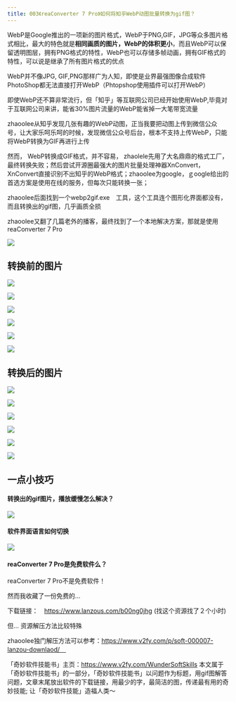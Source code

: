 ```yaml
---
title: 003《reaConverter 7 Pro》如何将知乎WebP动图批量转换为gif图？
---
```


WebP是Google推出的一项新的图片格式，WebP于PNG,GIF，JPG等众多图片格式相比，最大的特色就是**相同画质的图片，WebP的体积更小**，而且WebP可以保留透明图层，拥有PNG格式的特性，WebP也可以存储多帧动画，拥有GIF格式的特性，可以说是继承了所有图片格式的优点

WebP并不像JPG, GIF,PNG那样广为人知，即使是业界最强图像合成软件PhotoShop都无法直接打开WebP（Phtopshop使用插件可以打开WebP）


即使WebP还不算非常流行，但「知乎」等互联网公司已经开始使用WebP,毕竟对于互联网公司来讲，能省30%图片流量的WebP能省掉一大笔带宽流量


zhaoolee从知乎发现几张有趣的ＷebP动图，正当我要把动图上传到微信公众号，让大家乐呵乐呵的时候，发现微信公众号后台，根本不支持上传WebP，只能将WebP转换为GIF再进行上传

然而， WebP转换成GIF格式，并不容易， zhaolele先用了大名鼎鼎的格式工厂，最终转换失败；然后尝试开源圈最强大的图片批量处理神器XnConvert，XnConvert直接识别不出知乎的WebP格式；zhaoolee为google，ｇoogle给出的首选方案是使用在线的服务，但每次只能转换一张；

zhaoolee后面找到一个webp2gif.exe　工具，这个工具连个图形化界面都没有，而且转换出的gif图，几乎画质全损


zhaoolee又翻了几篇老外的播客，最终找到了一个本地解决方案，那就是使用reaConverter 7 Pro 


![](https://www.v2fy.com/asset/003_webp_reaconver7_pro/0001.gif)


## 转换前的图片

![](https://www.v2fy.com/asset/003_webp_reaconver7_pro/001.webp)

![](https://www.v2fy.com/asset/003_webp_reaconver7_pro/002.webp)

![](https://www.v2fy.com/asset/003_webp_reaconver7_pro/003.webp)

![](https://www.v2fy.com/asset/003_webp_reaconver7_pro/004.webp)

![](https://www.v2fy.com/asset/003_webp_reaconver7_pro/005.webp)

![](https://www.v2fy.com/asset/003_webp_reaconver7_pro/006.webp)


## 转换后的图片

![](https://www.v2fy.com/asset/003_webp_reaconver7_pro/001.gif)

![](https://www.v2fy.com/asset/003_webp_reaconver7_pro/002.gif)


![](https://www.v2fy.com/asset/003_webp_reaconver7_pro/003.gif)

![](https://www.v2fy.com/asset/003_webp_reaconver7_pro/004.gif)

![](https://www.v2fy.com/asset/003_webp_reaconver7_pro/005.gif)

![](https://www.v2fy.com/asset/003_webp_reaconver7_pro/006.gif)


## 一点小技巧

#### 转换出的gif图片，播放缓慢怎么解决？

![](https://www.v2fy.com/asset/003_webp_reaconver7_pro/0002.png)

####  软件界面语言如何切换


![](https://www.v2fy.com/asset/003_webp_reaconver7_pro/0003.png)


####  reaConverter 7 Pro是免费软件么？

reaConverter 7 Pro不是免费软件！

然而我收藏了一份免费的...

下载链接：　https://www.lanzous.com/b00ng0jhg  (找这个资源找了２个小时)

但... 资源解压方法比较特殊

zhaoolee独门解压方法可以参考：https://www.v2fy.com/p/soft-000007-lanzou-downlaod/　



「奇妙软件技能书」主页：https://www.v2fy.com/WunderSoftSkills
本文属于 「奇妙软件技能书」的一部分，「奇妙软件技能书」以问题作为标题，用gif图解答问题，文章末尾放出软件的下载链接，用最少的字，最简洁的图，传递最有用的奇妙技能; 让「奇妙软件技能」造福人类～
